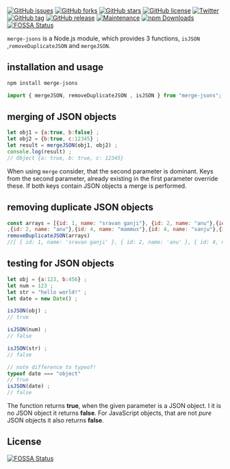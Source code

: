 [![GitHub issues](https://img.shields.io/github/issues/sumn2u/merge-jsons.svg)](https://github.com/sumn2u/merge-jsons/issues) [![GitHub forks](https://img.shields.io/github/forks/sumn2u/merge-jsons.svg)](https://github.com/sumn2u/merge-jsons/network) [![GitHub stars](https://img.shields.io/github/stars/sumn2u/merge-jsons.svg)](https://github.com/sumn2u/merge-jsons/stargazers) [![GitHub license](https://img.shields.io/github/license/sumn2u/merge-jsons.svg)](https://github.com/sumn2u/merge-jsons/blob/master/LICENSE) [![Twitter](https://img.shields.io/twitter/url/https/github.com/sumn2u/merge-jsons.svg?style=social)](https://twitter.com/intent/tweet?text=Wow:&url=https%3A%2F%2Fgithub.com%2Fsumn2u%2Fmerge-jsons)
[![GitHub tag](https://img.shields.io/github/tag/sumn2u/merge-jsons.svg)](https://GitHub.com/sumn2u/merge-jsons/tags/)
[![GitHub release](https://img.shields.io/github/release/sumn2u/merge-jsons.svg)](https://GitHub.com/sumn2u/merge-jsons/releases/)
[![Maintenance](https://img.shields.io/badge/Maintained%3F-yes-green.svg)](https://GitHub.com/sumn2u/merge-jsons/graphs/commit-activity)
<a href="https://npmjs.com/package/money-cli"><img src="https://img.shields.io/npm/dt/merge-jsons.svg" alt="npm Downloads"></a> 
[![FOSSA Status](https://app.fossa.io/api/projects/git%2Bgithub.com%2Fsumn2u%2Fmerge-jsons.svg?type=shield)](https://app.fossa.io/projects/git%2Bgithub.com%2Fsumn2u%2Fmerge-jsons?ref=badge_shield)

`merge-jsons` is a Node.js module, which provides 3 functions, `isJSON` ,`removeDuplicateJSON` and `mergeJSON`.

## installation and usage

``` bash
npm install merge-jsons
```

``` javascript
import { mergeJSON, removeDuplicateJSON , isJSON } from "merge-jsons";

```

## merging of JSON objects

``` javascript
let obj1 = {a:true, b:false} ;
let obj2 = {b:true, c:12345} ;
let result = mergeJSON(obj1, obj2) ;
console.log(result) ;
// Object {a: true, b: true, c: 12345}
```

When using `merge` consider, that the second parameter is dominant. Keys from the second parameter, already existing in the first parameter override these. If both keys contain JSON objects a merge is performed.

## removing duplicate JSON objects
``` javascript
const arrays = [{id: 1, name: "sravan ganji"}, {id: 2, name: "anu"},{id: 4, name: "mammu"}, {id: 3, name: "sanju"},{id: 3, name: "ram"},{id: 1, name: "sravan ganji"}
,{id: 2, name: "anu"},{id: 4, name: "mammus"},{id: 4, name: "sanju"},{id: 3, name: "ram"}];
removeDuplicateJSON(arrays)
//[ { id: 1, name: 'sravan ganji' }, { id: 2, name: 'anu' }, { id: 4, name: 'mammu' }, { id: 3, name: 'sanju' }, { id: 3, name: 'ram' }, { id: 4, name: 'mammus' }, { id: 4, name: 'sanju' } ]
```

## testing for JSON objects

``` javascript
let obj = {a:123, b:456} ;
let num = 123 ;
let str = "hello world!" ;
let date = new Date() ;

isJSON(obj) ;
// true

isJSON(num) ;
// false

isJSON(str) ;
// false

// note difference to typeof!
typeof date === "object"
// true
isJSON(date) ;
// false
```

The function returns **true**, when the given parameter is a JSON object. I it is no JSON object it returns **false**. For JavaScript objects, that are not *pure* JSON objects it also returns **false**.


## License
[![FOSSA Status](https://app.fossa.io/api/projects/git%2Bgithub.com%2Fsumn2u%2Fmerge-jsons.svg?type=large)](https://app.fossa.io/projects/git%2Bgithub.com%2Fsumn2u%2Fmerge-jsons?ref=badge_large)
